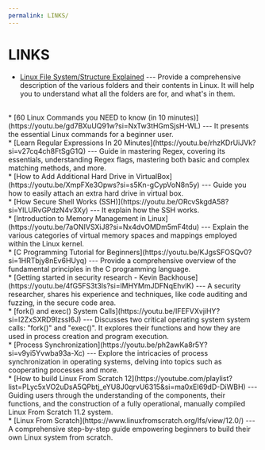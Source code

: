 ```yaml
---
permalink: LINKS/
---
```


# LINKS

* [Linux File System/Structure Explained](https://youtu.be/HbgzrKJvDRw?si=OVMR1tQ-jMckxc1u) --- 
Provide a comprehensive description of the various folders and their contents in Linux.
It will help you to understand what all the folders are for, and what's in them.
<br>
* [60 Linux Commands you NEED to know (in 10 minutes)](https://youtu.be/gd7BXuUQ91w?si=NxTw3tHGmSjsH-WL) --- 
It presents the essential Linux commands for a beginner user.
<br>
* [Learn Regular Expressions In 20 Minutes](https://youtu.be/rhzKDrUiJVk?si=v27cq4ch8FtSgG1Q) --- 
Guide in mastering Regex, covering its essentials, understanding Regex flags, mastering both basic and complex matching methods, and more.
<br>
* [How to Add Additional Hard Drive in VirtualBox](https://youtu.be/XmpFXe3Opws?si=s5Kn-gCypVoN8n5y) --- 
Guide you how to easily attach an extra hard drive in virtual box.
<br>
* [How Secure Shell Works (SSH)](https://youtu.be/ORcvSkgdA58?si=YILURvGPdzN4v3Xy) --- 
It explain how the SSH works.
<br>
* [Introduction to Memory Management in Linux](https://youtu.be/7aONIVSXiJ8?si=Nx4dvOMDm5mF4tdu) --- 
Explain the various categories of virtual memory spaces and mappings employed within the Linux kernel.
<br>
* [C Programming Tutorial for Beginners](https://youtu.be/KJgsSFOSQv0?si=1HRTbjy8nEv6HUyq) --- 
Provide a comprehensive overview of the fundamental principles in the C programming language.
<br>
* [Getting started in security research - Kevin Backhouse](https://youtu.be/4fG5FS3t3ls?si=lMHYMmJDFNqEhvlK) --- 
A security researcher, shares his experience and techniques, like code auditing and fuzzing, in the secure code area.
<br>
* [fork() and exec() System Calls](https://youtu.be/IFEFVXvjiHY?si=I2ZxSXRD9IzssI6J) --- 
Discusses two critical operating system system calls: "fork()" and "exec()". It explores their functions and how they are used in process creation and program execution.
<br>
* [Process Synchronization](https://youtu.be/ph2awKa8r5Y?si=v9yi5Yvwba93a-Xc) ---
Explore the intricacies of process synchronization in operating systems, delving into topics such as cooperating processes and more.
<br>
* [How to build Linux From Scratch 12](https://youtube.com/playlist?list=PLyc5xVO2uDsA5QPbtj_eYU8J0qrvU6315&si=ma0xEI69dD-DiWBH) ---
Guiding users through the understanding of the components, their functions, and the construction of a fully operational, manually compiled Linux From Scratch 11.2 system.
<br>
* [Linux From Scratch](https://www.linuxfromscratch.org/lfs/view/12.0/) ---
A comprehensive step-by-step guide empowering beginners to build their own Linux system from scratch.
<br>
